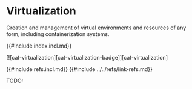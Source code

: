 # Virtualization

Creation and management of virtual environments and resources of any form, including containerization systems.

{{#include index.incl.md}}

[![cat-virtualization][cat-virtualization-badge]][cat-virtualization]

{{#include refs.incl.md}}
{{#include ../../refs/link-refs.md}}
<div class="hidden">
TODO:
</div>
